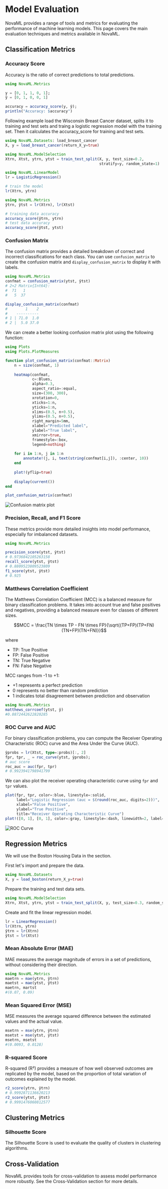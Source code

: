 # Model Evaluation

NovaML provides a range of tools and metrics for evaluating the performance of machine learning models. This page covers the main evaluation techniques and metrics available in NovaML.

## Classification Metrics

### Accuracy Score

Accuracy is the ratio of correct predictions to total predictions.

```julia
using NovaML.Metrics

y = [0, 1, 1, 0, 1];
ŷ = [0, 1, 0, 0, 1]

accuracy = accuracy_score(y, ŷ);
println("Accuracy: $accuracy")
```

Following example load the Wisconsin Breast Cancer dataset, splits it to training and test sets and traing a logistic regression model with the training set. Then it calculates the accuracy_score for training and test sets. 

```julia
using NovaML.Datasets: load_breast_cancer
X, y = load_breast_cancer(return_X_y=true)

using NovaML.ModelSelection
Xtrn, Xtst, ytrn, ytst = train_test_split(X, y, test_size=0.2,
                                          stratify=y, random_state=1)

using NovaML.LinearModel
lr = LogisticRegression()

# train the model
lr(Xtrn, ytrn)

using NovaML.Metrics
ŷtrn, ŷtst = lr(Xtrn), lr(Xtst)

# training data accuracy
accuracy_score(ŷtrn, ytrn)
# test data accuracy
accuracy_score(ŷtst, ytst) 
```

### Confusion Matrix

The confusion matrix provides a detailed breakdown of correct and incorrect classifications for each class.
You can use `confusion_matrix` to create the confusion matrix and `display_confusion_matrix` to display it with labels. 

```julia
using NovaML.Metrics
confmat = confusion_matrix(ytst, ŷtst)
# 2×2 Matrix{Int64}:
#  71   1
#   5  37
```

```julia
display_confusion_matrix(confmat)
#        1    2
#    ----------
# 1 | 71.0  1.0
# 2 |  5.0 37.0
```

We can create a better looking confusion matrix plot using the following function:

```julia
using Plots
using Plots.PlotMeasures

function plot_confusion_matrix(confmat::Matrix)
    n = size(confmat, 1)
    
    heatmap(confmat, 
            c=:Blues, 
            alpha=0.3, 
            aspect_ratio=:equal, 
            size=(300, 300),
            xrotation=0,
            xticks=1:n, 
            yticks=1:n,
            xlims=(0.5, n+0.5), 
            ylims=(0.5, n+0.5),
            right_margin=5mm,
            xlabel="Predicted label",
            ylabel="True label",
            xmirror=true, 
            framestyle=:box, 
            legend=nothing)
    
    for i in 1:n, j in 1:n
        annotate!(j, i, text(string(confmat[i,j]), :center, 10))
    end
    
    plot!(yflip=true)
    
    display(current())
end
```

```julia
plot_confusion_matrix(confmat)
```

![Confusion matrix plot](images/plot_1.svg)

### Precision, Recall, and F1 Score

These metrics provide more detailed insights into model performance, especially for imbalanced datasets.

```julia
using NovaML.Metrics

precision_score(ytst, ŷtst)
# 0.9736842105263158
recall_score(ytst, ŷtst)
# 0.8809523809523809
f1_score(ytst, ŷtst)
# 0.925
```

### Matthews Correlation Coefficient

The Matthews Correlation Coefficient (MCC) is a balanced measure for binary classification problems. It takes into account true and false positives and negatives, providing a balanced measure even for classes of different sizes.

$$MCC = \frac{TN \times TP - FN \times FP}{\sqrt{(TP+FP)(TP+FN)(TN+FP)(TN+FN)}}$$

where

- TP: True Positive
- FP: False Positive
- TN: True Negative
- FN: False Negative

MCC ranges from -1 to +1:

- +1 represents a perfect prediction
- 0 represents no better than random prediction
- 1 indicates total disagreement between prediction and observation

```julia
using NovaML.Metrics
matthews_corrcoef(ytst, ŷ)
#0.8872442622820285
```

### ROC Curve and AUC

For binary classification problems, you can compute the Receiver Operating Characteristic (ROC) curve and the Area Under the Curve (AUC).

```julia
ŷprobs = lr(Xtst, type=:probs)[:, 2]
fpr, tpr, _ = roc_curve(ytst, ŷprobs);
# auc score
roc_auc = auc(fpr, tpr)
# 0.9923941798941799
```

We can also plot the receiver operating characteristic curve using `fpr` and `tpr` values.

```julia
plot(fpr, tpr, color=:blue, linestyle=:solid, 
     label="Logistic Regression (auc = $(round(roc_auc, digits=2)))",
     xlabel="False Positive",
     ylabel="True Positive",
     title="Receiver Operating Characteristic Curve")     
plot!([0, 1], [0, 1], color=:gray, linestyle=:dash, linewidth=2, label="Random")
```
![ROC Curve](images/roc_curve.svg)

## Regression Metrics

We will use the Boston Housing Data in the section. 

First let's import and prepare the data. 

```julia
using NovaML.Datasets
X, y = load_boston(return_X_y=true)
```

Prepare the training and test data sets.

```julia
using NovaML.ModelSelection
Xtrn, Xtst, ytrn, ytst = train_test_split(X, y, test_size=0.3, random_state=123)
```

Create and fit the linear regression model.

```julia
lr = LinearRegression()
lr(Xtrn, ytrn)
ŷtrn = lr(Xtrn)
ŷtst = lr(Xtst)
```

### Mean Absolute Error (MAE)

MAE measures the average magnitude of errors in a set of predictions, without considering their direction.

```julia
using NovaML.Metrics
maetrn = mae(ytrn, ŷtrn)
maetst = mae(ytst, ŷtst)
maetrn, martst
#(0.07, 0.09)
```
### Mean Squared Error (MSE)

MSE measures the average squared difference between the estimated values and the actual value.

```julia
msetrn = mse(ytrn, ŷtrn)
msetst = mse(ytst, ŷtst)
msetrn, msetst
#(0.0093, 0.0128)
```
### R-squared Score

R-squared (R²) provides a measure of how well observed outcomes are replicated by the model, based on the proportion of total variation of outcomes explained by the model.

```julia
r2_score(ytrn, ŷtrn)
# 0.9992871136620213
r2_score(ytst, ŷtst)
# 0.9991476060812577
```

## Clustering Metrics

### Silhouette Score

The Silhouette Score is used to evaluate the quality of clusters in clustering algorithms.

## Cross-Validation

NovaML provides tools for cross-validation to assess model performance more robustly. See the Cross-Validation section for more details.

